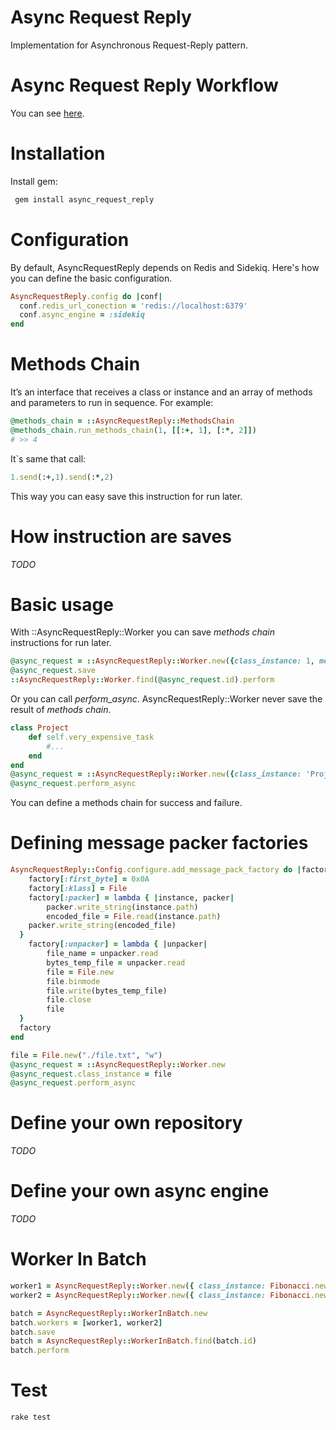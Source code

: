 # Async Request Reply
Implementation for Asynchronous Request-Reply pattern.

# Async Request Reply Workflow
You can see [here](https://learn.microsoft.com/en-us/azure/architecture/patterns/async-request-reply).

# Installation
Install gem:
```sh
 gem install async_request_reply
```
# Configuration
By default, AsyncRequestReply depends on Redis and Sidekiq. Here's how you can define the basic configuration.
```ruby
AsyncRequestReply.config do |conf|
  conf.redis_url_conection = 'redis://localhost:6379'
  conf.async_engine = :sidekiq
end
```
# Methods Chain
It’s an interface that receives a class or instance and an array of methods and parameters to run in sequence. For example:
```ruby
@methods_chain = ::AsyncRequestReply::MethodsChain
@methods_chain.run_methods_chain(1, [[:+, 1], [:*, 2]])
# >> 4
```
It`s same that call:

```ruby
1.send(:+,1).send(:*,2)
```
This way you can easy save this instruction for run later.

# How instruction are saves
_TODO_

# Basic usage
With ::AsyncRequestReply::Worker you can save _methods chain_ instructions for run later.
```ruby
@async_request = ::AsyncRequestReply::Worker.new({class_instance: 1, methods_chain: [[:+, 1], [:*, 2]]})
@async_request.save
::AsyncRequestReply::Worker.find(@async_request.id).perform
```
Or you can call _perform_async_.
AsyncRequestReply::Worker never save the result of _methods chain_.

```ruby
class Project
	def self.very_expensive_task
		#...
	end
end
@async_request = ::AsyncRequestReply::Worker.new({class_instance: 'Project', methods_chain: [[:very_expensive_task]]})
@async_request.perform_async
```
You can define a methods chain for success and failure.

# Defining message packer factories
```ruby
AsyncRequestReply::Config.configure.add_message_pack_factory do |factory|
	factory[:first_byte] = 0x0A
	factory[:klass] = File
	factory[:packer] = lambda { |instance, packer|
		packer.write_string(instance.path)
		encoded_file = File.read(instance.path)
  	packer.write_string(encoded_file)
  }
	factory[:unpacker] = lambda { |unpacker|
		file_name = unpacker.read
		bytes_temp_file = unpacker.read
		file = File.new
		file.binmode
		file.write(bytes_temp_file)
		file.close
		file
  }
  factory
end

file = File.new("./file.txt", "w")
@async_request = ::AsyncRequestReply::Worker.new
@async_request.class_instance = file
@async_request.perform_async
```

# Define your own repository
_TODO_

# Define your own async engine
_TODO_

# Worker In Batch
```ruby
worker1 = AsyncRequestReply::Worker.new({ class_instance: Fibonacci.new, methods_chain: [[:sequence, 35]]})
worker2 = AsyncRequestReply::Worker.new({ class_instance: Fibonacci.new, methods_chain: [[:sequence, 35]]})

batch = AsyncRequestReply::WorkerInBatch.new
batch.workers = [worker1, worker2]
batch.save
batch = AsyncRequestReply::WorkerInBatch.find(batch.id)
batch.perform
```

# Test

```
rake test
```